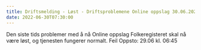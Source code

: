 ```yaml
---
title: Driftsmelding - Løst - Driftsproblemene Online oppslag 30.06.2022
date: 2022-06-30T07:30:00
---
```

Den siste tids problemer med å nå Online oppslag Folkeregisteret skal nå være løst, og tjenesten fungerer normalt. 
Feil Oppsto: 29.06 kl. 06:45
